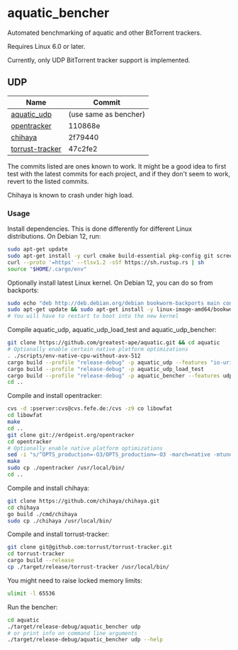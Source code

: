 # aquatic_bencher

Automated benchmarking of aquatic and other BitTorrent trackers.

Requires Linux 6.0 or later.

Currently, only UDP BitTorrent tracker support is implemented.

## UDP

| Name              | Commit                |
|-------------------|-----------------------|
| [aquatic_udp]     | (use same as bencher) |
| [opentracker]     | 110868e               |
| [chihaya]         | 2f79440               |
| [torrust-tracker] | 47c2fe2               |

The commits listed are ones known to work. It might be a good idea to first
test with the latest commits for each project, and if they don't seem to work,
revert to the listed commits.

Chihaya is known to crash under high load.

[aquatic_udp]: https://github.com/greatest-ape/aquatic/
[opentracker]: http://erdgeist.org/arts/software/opentracker/
[chihaya]: https://github.com/chihaya/chihaya
[torrust-tracker]: https://github.com/torrust/torrust-tracker

### Usage

Install dependencies. This is done differently for different Linux
distributions. On Debian 12, run:

```sh
sudo apt-get update
sudo apt-get install -y curl cmake build-essential pkg-config git screen cvs zlib1g zlib1g-dev golang
curl --proto '=https' --tlsv1.2 -sSf https://sh.rustup.rs | sh
source "$HOME/.cargo/env"
```

Optionally install latest Linux kernel. On Debian 12, you can do so from backports:

```sh
sudo echo "deb http://deb.debian.org/debian bookworm-backports main contrib" >> /etc/apt/sources.list
sudo apt-get update && sudo apt-get install -y linux-image-amd64/bookworm-backports
# You will have to restart to boot into the new kernel
```

Compile aquatic_udp, aquatic_udp_load_test and aquatic_udp_bencher:

```sh
git clone https://github.com/greatest-ape/aquatic.git && cd aquatic
# Optionally enable certain native platform optimizations
. ./scripts/env-native-cpu-without-avx-512
cargo build --profile "release-debug" -p aquatic_udp --features "io-uring"
cargo build --profile "release-debug" -p aquatic_udp_load_test
cargo build --profile "release-debug" -p aquatic_bencher --features udp
cd ..
```

Compile and install opentracker:

```sh
cvs -d :pserver:cvs@cvs.fefe.de:/cvs -z9 co libowfat
cd libowfat
make
cd ..
git clone git://erdgeist.org/opentracker
cd opentracker
# Optionally enable native platform optimizations
sed -i "s/^OPTS_production=-O3/OPTS_production=-O3 -march=native -mtune=native/g" Makefile
make
sudo cp ./opentracker /usr/local/bin/
cd ..
```

Compile and install chihaya:

```sh
git clone https://github.com/chihaya/chihaya.git
cd chihaya
go build ./cmd/chihaya
sudo cp ./chihaya /usr/local/bin/
```

Compile and install torrust-tracker:

```sh
git clone git@github.com:torrust/torrust-tracker.git
cd torrust-tracker
cargo build --release 
cp ./target/release/torrust-tracker /usr/local/bin/
```

You might need to raise locked memory limits:

```sh
ulimit -l 65536
```

Run the bencher:

```sh
cd aquatic
./target/release-debug/aquatic_bencher udp
# or print info on command line arguments
./target/release-debug/aquatic_bencher udp --help
```